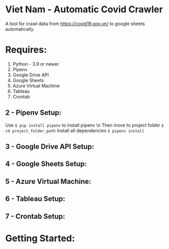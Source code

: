 # Viet Nam - Automatic Covid Crawler
A tool for crawl data from https://covid19.gov.vn/ to google sheets automatically.
# Requires: 
1. Python - 3.9 or newer
2. Pipenv
3. Google Drive API
4. Google Sheets
5. Azure Virtual Machine
6. Tableau
7. Crontab
## 2 - Pipenv Setup:
Use `$ pip install pipenv` to install pipenv \n
Then move to project folder `$ cd project_folder_path`
Install all dependencies `$ pipenv install`

## 3 - Google Drive API Setup:
## 4 - Google Sheets Setup:
## 5 - Azure Virtual Machine:
## 6 - Tableau Setup:
## 7 - Crontab Setup:
# Getting Started:
